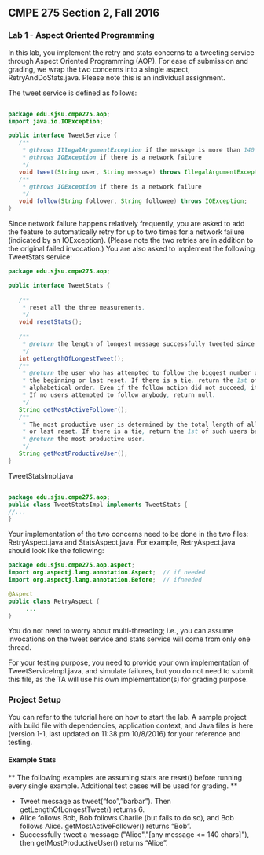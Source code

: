 ## CMPE 275 Section 2, Fall 2016
### Lab 1 - Aspect Oriented Programming

In this lab, you implement the retry and stats concerns to a tweeting service through Aspect Oriented Programming (AOP).
For ease of submission and grading, we wrap the two concerns into a single aspect, RetryAndDoStats.java. 
Please note this is an individual assignment.


The tweet service is defined as follows:

```Java

package edu.sjsu.cmpe275.aop;
import java.io.IOException;

public interface TweetService {
   /**
    * @throws IllegalArgumentException if the message is more than 140 characters as measured by string length.
    * @throws IOException if there is a network failure
    */
   void tweet(String user, String message) throws IllegalArgumentException, IOException;
   /**
    * @throws IOException if there is a network failure
    */
   void follow(String follower, String followee) throws IOException;
}

```


Since network failure happens relatively frequently, you are asked to add the feature to automatically retry for up to two times for a network failure (indicated by an IOException). (Please note the two retries are in addition to the original failed invocation.) You are also asked to implement the following TweetStats service:

```Java
package edu.sjsu.cmpe275.aop;

public interface TweetStats {
   
   /**
    * reset all the three measurements.
    */
   void resetStats();
   
   /**
    * @return the length of longest message successfully tweeted since the beginning or last reset. If no messages were successfully tweeted, return 0.
    */
   int getLengthOfLongestTweet();
   /**
    * @return the user who has attempted to follow the biggest number of different users since
    * the beginning or last reset. If there is a tie, return the 1st of such users based on
    * alphabetical order. Even if the follow action did not succeed, it still counts toward the stats.
    * If no users attempted to follow anybody, return null.  
    */
   String getMostActiveFollower();
   /**
    * The most productive user is determined by the total length of all the messages successfully tweeted since the beginning
    * or last reset. If there is a tie, return the 1st of such users based on alphabetical order. If no users successfully tweeted, return null.
    * @return the most productive user.
    */
   String getMostProductiveUser();
}

```


TweetStatsImpl.java
```Java

package edu.sjsu.cmpe275.aop;
public class TweetStatsImpl implements TweetStats {
//...
}


```

Your implementation of the two concerns need to be done in the two files: RetryAspect.java and StatsAspect.java. For example, RetryAspect.java should look like the following:


```Java
package edu.sjsu.cmpe275.aop.aspect;
import org.aspectj.lang.annotation.Aspect;  // if needed
import org.aspectj.lang.annotation.Before;  // ifneeded

@Aspect
public class RetryAspect {
     ...
}


```

You do not need to worry about multi-threading; i.e., you can assume invocations on the tweet service and stats service will come from only one thread.

For your testing purpose, you need to provide your own implementation of TweetServiceImpl.java, and simulate failures, but you do not need to submit this file, as the TA will use his own implementation(s) for grading purpose.

### Project Setup
You can refer to the tutorial here on how to start the lab. A sample project with build file with dependencies, application context, and Java files is here (version 1-1, last updated on 11:38 pm 10/8/2016) for your reference and testing.
#### Example Stats
** The following examples are assuming stats are reset() before running every single example. Additional test cases will be used for grading. **
- Tweet message as tweet(“foo”,”barbar”). Then getLengthOfLongestTweet() returns 6.
- Alice follows Bob, Bob follows Charlie (but fails to do so), and Bob follows Alice. getMostActiveFollower() returns “Bob”.
- Successfully tweet a message ("Alice","[any message <= 140 chars]"), then getMostProductiveUser() returns “Alice”.



